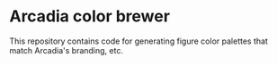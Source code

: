 # Arcadia color brewer
This repository contains code for generating figure color palettes that match Arcadia's branding, etc.
